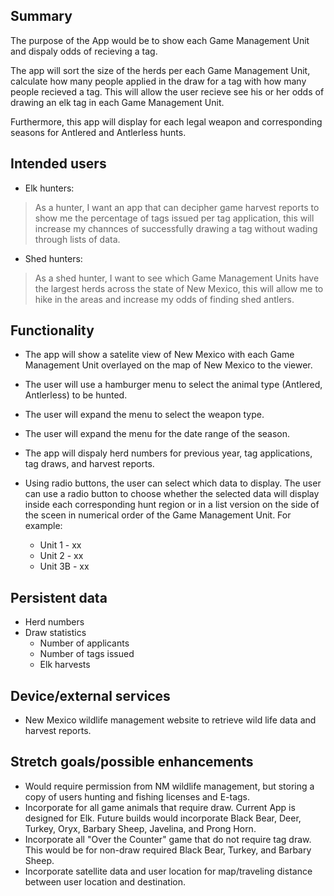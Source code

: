 ## Summary

The purpose of the App would be to show each Game Management Unit and dispaly odds of recieving a
tag.

The app will sort the size of the herds per each Game Management Unit, calculate how many people
applied in the draw for a tag with how many people recieved a tag. This will allow the user recieve
see his or her odds of drawing an elk tag in each Game Management Unit.

Furthermore, this app will display for each legal weapon and corresponding seasons for Antlered and
Antlerless hunts.

## Intended users

* Elk hunters:
> As a hunter, I want an app that can decipher game harvest reports to show me the percentage of tags issued per tag application, this will increase my channces of successfully drawing a tag without wading through lists of data.


* Shed hunters:
> As a shed hunter, I want to see which Game Management Units have the largest herds across the state of New Mexico, this will allow me to hike in the areas and increase my odds of finding shed antlers.

## Functionality

* The app will show a satelite view of New Mexico with each Game Management Unit overlayed on the
  map of New Mexico to the viewer.
* The user will use a hamburger menu to select the animal type (Antlered, Antlerless) to be hunted.
* The user will expand the menu to select the weapon type.
* The user will expand the menu for the date range of the season.
* The app will dispaly herd numbers for previous year, tag applications, tag draws, and harvest
  reports.
* Using radio buttons, the user can select which data to display. The user can use a radio button to
  choose whether the selected data will display inside each corresponding hunt region or in a list
  version on the side of the sceen in numerical order of the Game Management Unit. For example:

    * Unit 1 - xx
    * Unit 2 - xx
    * Unit 3B - xx

## Persistent data

* Herd numbers
* Draw statistics
  * Number of applicants
  * Number of tags issued
  * Elk harvests

## Device/external services

* New Mexico wildlife management website to retrieve wild life data and harvest reports.

## Stretch goals/possible enhancements

* Would require permission from NM wildlife management, but storing a copy of users hunting and
  fishing licenses and E-tags.
* Incorporate for all game animals that require draw. Current App is designed for Elk. Future builds
  would incorporate Black Bear, Deer, Turkey, Oryx, Barbary Sheep, Javelina, and Prong Horn.
* Incorporate all "Over the Counter" game that do not require tag draw. This would be for non-draw
  required Black Bear, Turkey, and Barbary Sheep.
* Incorporate satellite data and user location for map/traveling distance between user location and
  destination.


